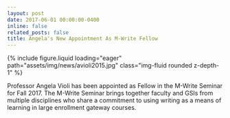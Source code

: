 ```yaml
---
layout: post
date: 2017-06-01 00:00:00-0400
inline: false
related_posts: false
title: Angela's New Appointment As M-Write Fellow
---
```


<div class="row mt-4 justify-content-center">
    <div class="col-sm-12 col-md-6">
        {% include figure.liquid loading="eager" path="assets/img/news/avioli2015.jpg" class="img-fluid rounded z-depth-1" %}
    </div>
</div>

Professor Angela Violi has been appointed as Fellow in the M-Write Seminar for Fall 2017. The M-Write Seminar brings together faculty and GSIs from multiple disciplines who share a commitment to using writing as a means of learning in large enrollment gateway courses.
